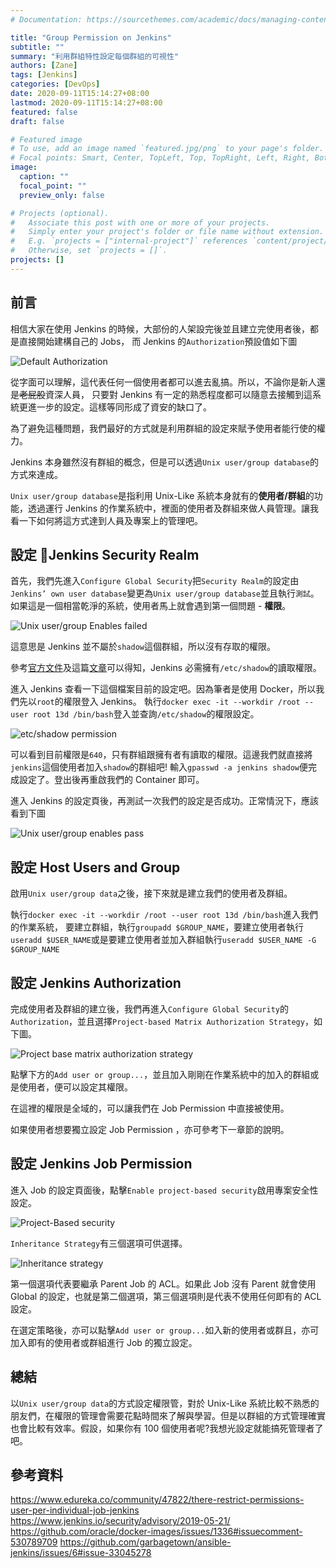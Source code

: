 ```yaml
---
# Documentation: https://sourcethemes.com/academic/docs/managing-content/

title: "Group Permission on Jenkins"
subtitle: ""
summary: "利用群組特性設定每個群組的可視性"
authors: [Zane]
tags: [Jenkins]
categories: [DevOps]
date: 2020-09-11T15:14:27+08:00
lastmod: 2020-09-11T15:14:27+08:00
featured: false
draft: false

# Featured image
# To use, add an image named `featured.jpg/png` to your page's folder.
# Focal points: Smart, Center, TopLeft, Top, TopRight, Left, Right, BottomLeft, Bottom, BottomRight.
image:
  caption: ""
  focal_point: ""
  preview_only: false

# Projects (optional).
#   Associate this post with one or more of your projects.
#   Simply enter your project's folder or file name without extension.
#   E.g. `projects = ["internal-project"]` references `content/project/deep-learning/index.md`.
#   Otherwise, set `projects = []`.
projects: []
---
```


## 前言

相信大家在使用 Jenkins 的時候，大部份的人架設完後並且建立完使用者後，都是直接開始建構自己的 Jobs，
而 Jenkins 的`Authorization`預設值如下圖

![Default Authorization](defautl_authorization.png)

從字面可以理解，這代表任何一個使用者都可以進去亂搞。所以，不論你是新人還是~~老屁股~~資深人員，
只要對 Jenkins 有一定的熟悉程度都可以隨意去接觸到這系統更進一步的設定。這樣等同形成了資安的缺口了。

為了避免這種問題，我們最好的方式就是利用群組的設定來賦予使用者能行使的權力。

Jenkins 本身雖然沒有群組的概念，但是可以透過`Unix user/group database`的方式來達成。

`Unix user/group database`是指利用 Unix-Like 系統本身就有的**使用者/群組**的功能，透過運行 Jenkins 的作業系統中，裡面的使用者及群組來做人員管理。讓我看一下如何將這方式達到人員及專案上的管理吧。

## 設定 Jenkins Security Realm

首先，我們先進入`Configure Global Security`把`Security Realm`的設定由`Jenkins’ own user database`變更為`Unix user/group database`並且執行`測試`。如果這是一個相當乾淨的系統，使用者馬上就會遇到第一個問題 - **權限**。

![Unix user/group Enables failed](unix_user_group_setup_failed.png)

這意思是 Jenkins 並不屬於`shadow`這個群組，所以沒有存取的權限。

參考[官方文件](https://www.jenkins.io/security/advisory/2019-05-21/)及這篇[文章](https://github.com/garbagetown/ansible-jenkins/issues/6#issue-33045278)可以得知，Jenkins 必需擁有`/etc/shadow`的讀取權限。

進入 Jenkins 查看一下這個檔案目前的設定吧。因為筆者是使用 Docker，所以我們先以`root`的權限登入 Jenkins。
執行`docker exec -it --workdir /root --user root 13d /bin/bash`登入並查詢`/etc/shadow`的權限設定。

![etc/shadow permission](etc_shadow_permission.png)

可以看到目前權限是`640`，只有群組跟擁有者有讀取的權限。這邊我們就直接將`jenkins`這個使用者加入`shadow`的群組吧!
輸入`gpasswd -a jenkins shadow`便完成設定了。登出後再重啟我們的 Container 即可。

進入 Jenkins 的設定頁後，再測試一次我們的設定是否成功。正常情況下，應該看到下圖

![Unix user/group enables pass](unix_user_group_setup_success.png)

## 設定 Host Users and Group

啟用`Unix user/group data`之後，接下來就是建立我們的使用者及群組。

執行`docker exec -it --workdir /root --user root 13d /bin/bash`進入我們的作業系統，
要建立群組，執行`groupadd $GROUP_NAME`，要建立使用者執行`useradd $USER_NAME`或是要建立使用者並加入群組執行`useradd $USER_NAME -G $GROUP_NAME`

## 設定 Jenkins Authorization

完成使用者及群組的建立後，我們再進入`Configure Global Security`的`Authorization`，並且選擇`Project-based Matrix Authorization Strategy`，如下圖。

![Project base matrix authorization strategy](project_base_matrix_authorization_strategy.png)

點擊下方的`Add user or group...`，並且加入剛剛在作業系統中的加入的群組或是使用者，便可以設定其權限。

在這裡的權限是全域的，可以讓我們在 Job Permission 中直接被使用。

如果使用者想要獨立設定 Job Permission ，亦可參考下一章節的說明。

## 設定 Jenkins Job Permission

進入 Job 的設定頁面後，點擊`Enable project-based security`啟用專案安全性設定。

![Project-Based security](project_base_security.png)

`Inheritance Strategy`有三個選項可供選擇。

![Inheritance strategy](inheritance_strategy.png)

第一個選項代表要繼承 Parent Job 的 ACL。如果此 Job 沒有 Parent 就會使用 Global 的設定，也就是第二個選項，第三個選項則是代表不使用任何即有的 ACL 設定。

在選定策略後，亦可以點擊`Add user or group...`如入新的使用者或群且，亦可加入即有的使用者或群組進行 Job 的獨立設定。

## 總結

以`Unix user/group data`的方式設定權限管，對於 Unix-Like 系統比較不熟悉的朋友們，在權限的管理會需要花點時間來了解與學習。但是以群組的方式管理確實也會比較有效率。假設，如果你有 100 個使用者呢?我想光設定就能搞死管理者了吧。

## 參考資料

<https://www.edureka.co/community/47822/there-restrict-permissions-user-per-individual-job-jenkins>
<https://www.jenkins.io/security/advisory/2019-05-21/>
<https://github.com/oracle/docker-images/issues/1336#issuecomment-530789709>
<https://github.com/garbagetown/ansible-jenkins/issues/6#issue-33045278>
